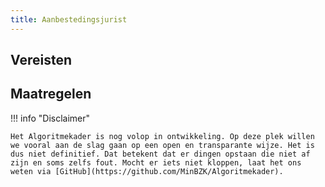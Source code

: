 ```yaml
---
title: Aanbestedingsjurist
---
```


## Vereisten

<!-- list_vereisten rollen/aanbestedingsjurist no-rol -->

## Maatregelen

<!-- list_maatregelen rollen/aanbestedingsjurist  no-rol -->

!!! info "Disclaimer"

    Het Algoritmekader is nog volop in ontwikkeling. Op deze plek willen we vooral aan de slag gaan op een open en transparante wijze. Het is dus niet definitief. Dat betekent dat er dingen opstaan die niet af zijn en soms zelfs fout. Mocht er iets niet kloppen, laat het ons weten via [GitHub](https://github.com/MinBZK/Algoritmekader).